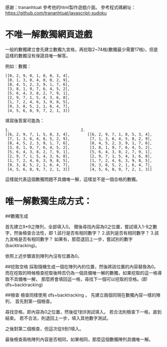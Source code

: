 感謝：trananhtuat 參考他的html製作遊戲介面。
參考程式碼網址：https://github.com/trananhtuat/javascript-sudoku

# 不唯一解數獨網頁遊戲
一般的數獨建立會先建立數獨九宮格，再挖取2~74格(數獨最少需要17格)，但是這樣的數獨沒有保證具唯一解答。

例如：數獨：
```
[[0, 2, 9, 0, 1, 0, 0, 3, 4], 
 [0, 1, 3, 0, 4, 0, 0, 2, 9], 
 [8, 4, 5, 2, 3, 9, 1, 7, 6],
 [3, 8, 1, 9, 7, 6, 4, 5, 2], 
 [5, 6, 4, 3, 8, 2, 7, 9, 1], 
 [2, 9, 7, 1, 5, 4, 3, 6, 8],
 [1, 7, 2, 4, 6, 3, 9, 8, 5], 
 [9, 3, 8, 5, 2, 1, 6, 4, 7], 
 [4, 5, 6, 8, 9, 7, 2, 1, 3]]
```
填寫後答案可能為：
```
1.                                2.
[[6, 2, 9, 7, 1, 5, 8, 3, 4],        [[6, 2, 9, 7, 1, 8, 5, 3, 4], 
 [7, 1, 3, 6, 4, 8, 5, 2, 9],         [7, 1, 3, 6, 4, 5, 8, 2, 9], 
 [8, 4, 5, 2, 3, 9, 1, 7, 6],         [8, 4, 5, 2, 3, 9, 1, 7, 6],
 [3, 8, 1, 9, 7, 6, 4, 5, 2],         [3, 8, 1, 9, 7, 6, 4, 5, 2],
 [5, 6, 4, 3, 8, 2, 7, 9, 1],         [5, 6, 4, 3, 8, 2, 7, 9, 1],
 [2, 9, 7, 1, 5, 4, 3, 6, 8],         [2, 9, 7, 1, 5, 4, 3, 6, 8],
 [1, 7, 2, 4, 6, 3, 9, 8, 5],         [1, 7, 2, 4, 6, 3, 9, 8, 5], 
 [9, 3, 8, 5, 2, 1, 6, 4, 7],         [9, 3, 8, 5, 2, 1, 6, 4, 7], 
 [4, 5, 6, 8, 9, 7, 2, 1, 3]]         [4, 5, 6, 8, 9, 7, 2, 1, 3]]
 ```
這樣就代表這個數獨問題不具備唯一解，這樣並不是一個合格的數獨。

# 唯一解數獨生成方式：

##數獨生成

首先建立9*9之陣列，全部填入0。
爾後尋找內容為0之位置，嘗試填入1-9之數字，然後檢查合法性，即
1.該行是否有相同數字？
2.該列是否有相同數字？
3.該九宮格是否有相同數字？
如果有，那麼退回上一步，嘗試別的數字(backtracking)。

依照上述步驟直到陣列內沒有位置為0。

##挖取空格
採取隨機生成一個在陣列內的位置，然後將該位置的內容替換為0。
而在挖取的時候檢查挖取後時否仍為一個具備唯一解的數獨，如果挖取的這一格導致不具備唯一解，
那麼將會填回這一格，尋找下一個可以挖取的空格。(即dfs+backtracking)

##檢查
檢查同樣使用 dfs+backtracking 。
先建立兩個同現在數獨內容一樣的陣列，
首先對第一個檢查。

尋找空格，即內容為0之位置，然後從1到9測試填入。
若合法則檢查下一格，直到結束。
若不合法，則退回上一步，填入其他數字測試。

之後對第二個檢查，但這次從9到1填入。

最後檢查兩格陣列內容是否相同，如果相同，那麼這個數獨陣列具備唯一解。







